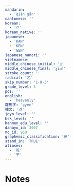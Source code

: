```yaml
---
mandarin:
  - 'qián gān'
cantonese: ''
korean:
  - '건'
korean_native: ''
japanese:
  - 'KAN'
  - 'KEN'
  - 'GEN'
japanese_nanori: ''
vietnamese:
middle_chinese_initial: 'g'
middle_chinese_final: 'ɣiᴇn'
stroke_count: ''
radical: '乙'
skip_number: '1-8-3'
grade_level: 3
pos: ''
english:
  - 'heavenly'
羅馬字: 'gyen'
韓文: '견'
joyo_level: ''
hsk_level: ''
hanmun_edu_level: ''
danayo_id: 3007
mc_id: 960
graphemic_classification: '倝'
stand_in: 'TRUE'
aliases:
  - '乾'
  - '干'
---
```


# Notes
